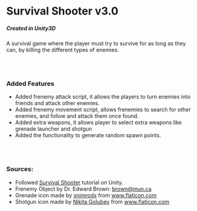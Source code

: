 <h1>Survival Shooter v3.0</h1>
<h5>Created in Unity3D</h5>
<p>A survival game where the player must try to survive for as long as they can, by killing the different types of enemies.</p>

<br><br>

<h3>Added Features</h3>
<ul>
  <li>Added frenemy attack script, it allows the players to turn enemies into friends and attack other enemies.</li>
  <li>Added frenemy movement script, allows frenemies to search for other enemies, and follow and attack them once found.</li>
  <li>Added extra weapons, it allows player to select extra weapons like grenade launcher and shotgun</li>
  <li>Added the functionality to generate random spawn points.</li>
</ul>

<br><br>

<h3>Sources:</h3>
<ul>
  <li>Followed <a href="https://learn.unity.com/project/survival-shooter-tutorial">Survival Shooter</a> tutorial on Unity.</li>
  <li>Frenemy Object by Dr. Edward Brown: <a href="mailto:brown@mun.ca">brown@mun.ca</a></li>
  <li>Grenade icon made by <a href="https://www.flaticon.com/authors/xnimrodx" title="xnimrodx">xnimrodx</a> from <a href="https://www.flaticon.com/" title="Flaticon">www.flaticon.com</a></li>
  <li>Shotgun icon made by <a href="https://www.flaticon.com/authors/nikita-golubev" title="Nikita Golubev">Nikita Golubev</a> from <a href="https://www.flaticon.com/" title="Flaticon">www.flaticon.com</a></li>
</ul>
